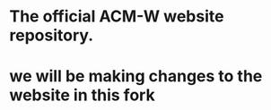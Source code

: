 # The official ACM-W website repository.
#  we will be making changes to the website in this fork  
